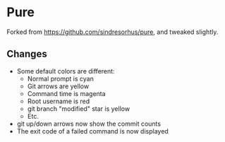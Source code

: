 # Pure

Forked from https://github.com/sindresorhus/pure, and tweaked slightly.

## Changes
- Some default colors are different:
	- Normal prompt is cyan
	- Git arrows are yellow
	- Command time is magenta
	- Root username is red
	- git branch "modified" star is yellow
	- Etc.
- git up/down arrows now show the commit counts
- The exit code of a failed command is now displayed

